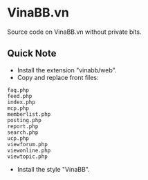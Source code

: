 # VinaBB.vn
Source code on VinaBB.vn without private bits.

## Quick Note
* Install the extension "vinabb/web".
* Copy and replace front files:
```
faq.php
feed.php
index.php
mcp.php
memberlist.php
posting.php
report.php
search.php
ucp.php
viewforum.php
viewonline.php
viewtopic.php

```
* Install the style "VinaBB".
